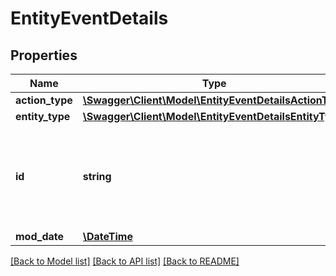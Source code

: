 # EntityEventDetails

## Properties
Name | Type | Description | Notes
------------ | ------------- | ------------- | -------------
**action_type** | [**\Swagger\Client\Model\EntityEventDetailsActionType**](EntityEventDetailsActionType.md) |  | 
**entity_type** | [**\Swagger\Client\Model\EntityEventDetailsEntityType**](EntityEventDetailsEntityType.md) |  | 
**id** | **string** | The Id of the RootEntity (Task, AgendaItem) that was added, updated or deleted. | 
**mod_date** | [**\DateTime**](\DateTime.md) |  | [optional] 

[[Back to Model list]](../README.md#documentation-for-models) [[Back to API list]](../README.md#documentation-for-api-endpoints) [[Back to README]](../README.md)


